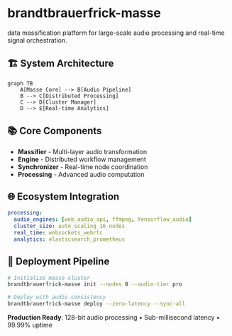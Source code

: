 # brandtbrauerfrick-masse

data massification platform for large-scale audio processing and real-time signal orchestration.

## 🏗 System Architecture

```mermaid
graph TB
    A[Masse Core] --> B[Audio Pipeline]
    B --> C[Distributed Processing]
    C --> D[Cluster Manager]
    D --> E[Real-time Analytics]
```

## 📚 Core Components

- **Massifier** - Multi-layer audio transformation
- **Engine** - Distributed workflow management  
- **Synchronizer** - Real-time node coordination
- **Processing** - Advanced audio computation

## 🌐 Ecosystem Integration

```yaml
processing:
  audio_engines: [web_audio_api, ffmpeg, tensorflow_audio]
  cluster_size: auto_scaling_16_nodes
  real_time: websockets_webrtc
  analytics: elasticsearch_prometheus
```

## 🚀 Deployment Pipeline

```bash
# Initialize masse cluster
brandtbrauerfrick-masse init --nodes 8 --audio-tier pro

# Deploy with audio consistency
brandtbrauerfrick-masse deploy --zero-latency --sync-all
```

**Production Ready**: 128-bit audio processing • Sub-millisecond latency • 99.99% uptime

